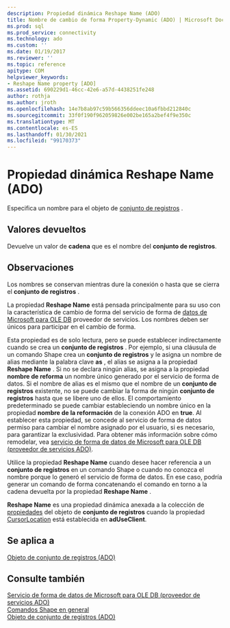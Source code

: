 ```yaml
---
description: Propiedad dinámica Reshape Name (ADO)
title: Nombre de cambio de forma Property-Dynamic (ADO) | Microsoft Docs
ms.prod: sql
ms.prod_service: connectivity
ms.technology: ado
ms.custom: ''
ms.date: 01/19/2017
ms.reviewer: ''
ms.topic: reference
apitype: COM
helpviewer_keywords:
- Reshape Name property [ADO]
ms.assetid: 690229d1-46cc-42e6-a57d-4438251fe248
author: rothja
ms.author: jroth
ms.openlocfilehash: 14e7b8ab97c59b566356ddeec10a6fbbd212840c
ms.sourcegitcommit: 33f0f190f962059826e002be165a2bef4f9e350c
ms.translationtype: MT
ms.contentlocale: es-ES
ms.lasthandoff: 01/30/2021
ms.locfileid: "99170373"
---
```

# <a name="reshape-name-property-dynamic-ado"></a>Propiedad dinámica Reshape Name (ADO)
Especifica un nombre para el objeto de [conjunto de registros](./recordset-object-ado.md) .  
  
## <a name="return-values"></a>Valores devueltos  
 Devuelve un valor de **cadena** que es el nombre del **conjunto de registros**.  
  
## <a name="remarks"></a>Observaciones  
 Los nombres se conservan mientras dure la conexión o hasta que se cierra el **conjunto de registros** .  
  
 La propiedad **Reshape Name** está pensada principalmente para su uso con la característica de cambio de forma del servicio de forma de [datos de Microsoft para OLE DB](../../guide/appendixes/microsoft-data-shaping-service-for-ole-db-ado-service-provider.md) proveedor de servicios. Los nombres deben ser únicos para participar en el cambio de forma.  
  
 Esta propiedad es de solo lectura, pero se puede establecer indirectamente cuando se crea un **conjunto de registros** . Por ejemplo, si una cláusula de un comando Shape crea un **conjunto de registros** y le asigna un nombre de alias mediante la palabra clave **as** , el alias se asigna a la propiedad **Reshape Name** . Si no se declara ningún alias, se asigna a la propiedad **nombre de reforma** un nombre único generado por el servicio de forma de datos. Si el nombre de alias es el mismo que el nombre de un **conjunto de registros** existente, no se puede cambiar la forma de ningún **conjunto de registros** hasta que se libere uno de ellos. El comportamiento predeterminado se puede cambiar estableciendo un nombre único en la propiedad **nombre de la reformación** de la conexión ADO en **true**. Al establecer esta propiedad, se concede al servicio de forma de datos permiso para cambiar el nombre asignado por el usuario, si es necesario, para garantizar la exclusividad. Para obtener más información sobre cómo remodelar, vea [servicio de forma de datos de Microsoft para OLE DB (proveedor de servicios ADO)](../../guide/appendixes/microsoft-data-shaping-service-for-ole-db-ado-service-provider.md).  
  
 Utilice la propiedad **Reshape Name** cuando desee hacer referencia a un **conjunto de registros** en un comando Shape o cuando no conozca el nombre porque lo generó el servicio de forma de datos. En ese caso, podría generar un comando de forma concatenando el comando en torno a la cadena devuelta por la propiedad **Reshape Name** .  
  
 **Reshape Name** es una propiedad dinámica anexada a la colección de [propiedades](./properties-collection-ado.md) del objeto de **conjunto de registros** cuando la propiedad [CursorLocation](./cursorlocation-property-ado.md) está establecida en **adUseClient**.  
  
## <a name="applies-to"></a>Se aplica a  
 [Objeto de conjunto de registros (ADO)](./recordset-object-ado.md)  
  
## <a name="see-also"></a>Consulte también  
 [Servicio de forma de datos de Microsoft para OLE DB (proveedor de servicios ADO)](../../guide/appendixes/microsoft-data-shaping-service-for-ole-db-ado-service-provider.md)   
 [Comandos Shape en general](../../guide/data/shape-commands-in-general.md)   
 [Objeto de conjunto de registros (ADO)](./recordset-object-ado.md)